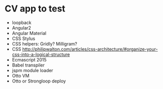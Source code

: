 # CV app to test

* loopback
* Angular2
* Angular Material
* CSS Stylus
* CSS helpers: Gridly? Milligram?
* CSS http://philipwalton.com/articles/css-architecture/#organize-your-css-into-a-logical-structure
* Ecmascript 2015
* Babel transpiler
* jspm module loader
* Otto VM
* Otto or Strongloop deploy
